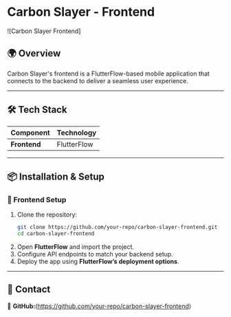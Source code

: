 # Carbon Slayer - Frontend

![Carbon Slayer Frontend]

## 🌍 Overview
Carbon Slayer's frontend is a FlutterFlow-based mobile application that connects to the backend to deliver a seamless user experience.

---

## 🛠 Tech Stack

| Component   | Technology  |
|------------|------------|
| **Frontend** | FlutterFlow |

---

## 📦 Installation & Setup

### 🔹 Frontend Setup

1. Clone the repository:
   ```sh
   git clone https://github.com/your-repo/carbon-slayer-frontend.git
   cd carbon-slayer-frontend
   ```
2. Open **FlutterFlow** and import the project.
3. Configure API endpoints to match your backend setup.
4. Deploy the app using **FlutterFlow’s deployment options**.

---


## 📩 Contact
🔗 **GitHub:**(https://github.com/your-repo/carbon-slayer-frontend)
